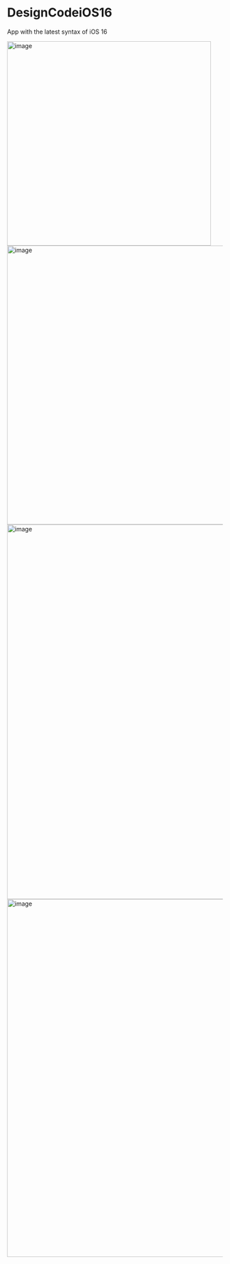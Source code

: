 # DesignCodeiOS16
 App with the latest syntax of iOS 16

<img width="476" alt="image" src="https://github.com/danielsarkwa/DesignCodeiOS16/assets/52496180/5a49cb8c-b7de-4f53-a97b-bddb52ae5a55">

<img width="650" alt="image" src="https://github.com/danielsarkwa/DesignCodeiOS16/assets/52496180/9b86a5ab-0fac-40d8-ae61-d69fba5462c7">

<img width="873" alt="image" src="https://github.com/danielsarkwa/DesignCodeiOS16/assets/52496180/9c5aaf23-6866-45b6-88ec-f457ea6ac7e2">

<img width="834" alt="image" src="https://github.com/danielsarkwa/DesignCodeiOS16/assets/52496180/bda89d6d-2b16-49f7-8fb1-daa30a314629">
